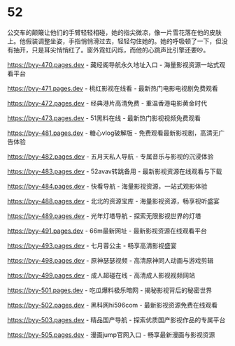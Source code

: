 # 52
公交车的颠簸让他们的手臂轻轻相碰，她的指尖微凉，像一片雪花落在他的皮肤上。他假装调整坐姿，手指悄悄滑过去，轻轻勾住她的。她的呼吸顿了一下，但没有抽开，只是耳尖悄悄红了。窗外霓虹闪烁，而他的心跳声比引擎还要吵。

https://byy-470.pages.dev - 藏经阁导航永久地址入口 - 海量影视资源一站式观看平台

https://byy-471.pages.dev - 桃红影视在线看 - 最新热门电影电视剧免费观看

https://byy-472.pages.dev - 经典港片高清免费 - 重温香港电影黄金时代

https://byy-473.pages.dev - 51黑料在线 - 最新热门影视视频免费观看

https://byy-481.pages.dev - 糖心vlog破解版 - 免费观看最新影视剧，高清无广告体验

https://byy-482.pages.dev - 五月天私人导航 - 专属音乐与影视的沉浸体验

https://byy-483.pages.dev - 52avav转跳备用 - 最新影视资源在线观看与下载

https://byy-484.pages.dev - 快看导航 - 海量影视资源，一站式观影体验

https://byy-488.pages.dev - 北北的资源宝库 - 海量影视资源，畅享视听盛宴

https://byy-489.pages.dev - 光年灯塔导航 - 探索无限影视世界的灯塔

https://byy-491.pages.dev - 66m最新网址 - 最新影视资源在线观看平台

https://byy-493.pages.dev - 七月蓉公主 - 畅享高清影视盛宴

https://byy-498.pages.dev - 原神瑟瑟视频 - 高清原神同人动画与游戏剪辑

https://byy-499.pages.dev - 成人超碰在线 - 高清成人影视视频网站

https://byy-501.pages.dev - 吃瓜爆料极乐暗网 - 揭秘影视背后的秘密世界

https://byy-502.pages.dev - 黑科网hi596com - 最新影视资源免费在线观看

https://byy-503.pages.dev - 精品国产导航 - 探索优质国产影视作品的专属平台

https://byy-505.pages.dev - 漫画jump官网入口 - 畅享最新漫画与影视资源
